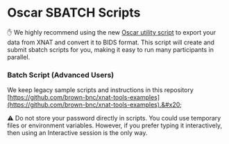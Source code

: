# Oscar SBATCH Scripts

✋ We highly recommend using the new [Oscar utility script](https://docs.ccv.brown.edu/bnc-user-manual/xnat-to-bids-intro/using-oscar/oscar-utility-script) to export your data from XNAT and convert it to BIDS format. This script will create and submit sbatch scripts for you, making it easy to run many participants in parallel.

### Batch Script (Advanced Users)

We keep legacy sample scripts and instructions in this repository [https://github.com/brown-bnc/xnat-tools-examples](https://github.com/brown-bnc/xnat-tools-examples).&#x20;

⚠️ Do not store your password directly in scripts. You could use temporary files or environment variables. However, if you prefer typing it interactively, then using an Interactive session is the only way.
